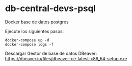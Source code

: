 # db-central-devs-psql
Docker base de datos postgres

Ejecute los siguientes pasos:


    docker-compose up -d
    docker-compose logs -f


Descargar Gestor de base de datos DBeaver:
https://dbeaver.io/files/dbeaver-ce-latest-x86_64-setup.exe
